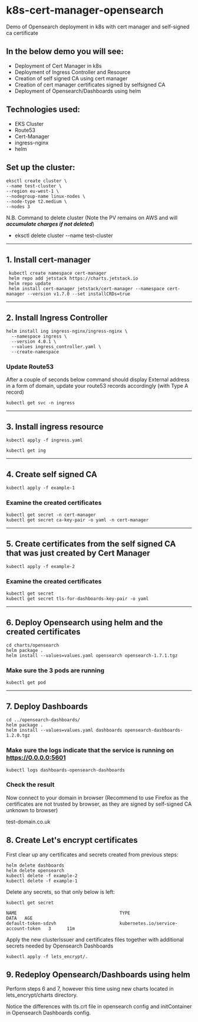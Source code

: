# k8s-cert-manager-opensearch
Demo of Opensearch deployment in k8s with cert manager and self-signed ca certificate

## In the below demo you will see:
 - Deployment of Cert Manager in k8s
 - Deployment of Ingress Controller and Resource
 - Creation of self signed CA using cert manager
 - Creation of cert manager certificates signed by selfsigned CA
 - Deployment of Opensearch/Dashboards using helm

## Technologies used:
 - EKS Cluster
 - Route53
 - Cert-Manager
 - ingress-nginx
 - helm

## Set up the cluster:
```
eksctl create cluster \
--name test-cluster \
--region eu-west-1 \
--nodegroup-name linux-nodes \
--node-type t2.medium \
--nodes 3
```
N.B. Command to delete cluster (Note the PV remains on AWS and will ***accumulate charges if not deleted***)
- eksctl delete cluster --name test-cluster

---


## 1. Install cert-manager
```
 kubectl create namespace cert-manager
 helm repo add jetstack https://charts.jetstack.io
 helm repo update
 helm install cert-manager jetstack/cert-manager --namespace cert-manager --version v1.7.0 --set installCRDs=true
```
---

## 2. Install Ingress Controller
```
helm install ing ingress-nginx/ingress-nginx \
  --namespace ingress \
  --version 4.0.1 \
  --values ingress_controller.yaml \
  --create-namespace
```

### Update Route53
After a couple of seconds below command should display External address in a form of domain, update your route53 records accordingly (with Type A record)

```
kubectl get svc -n ingress
```

---

## 3. Install ingress resource
```
kubectl apply -f ingress.yaml

kubectl get ing
```
---

## 4. Create self signed CA

```
kubectl apply -f example-1
```

### Examine the created certificates
```
kubectl get secret -n cert-manager
kubectl get secret ca-key-pair -o yaml -n cert-manager
```
---

## 5. Create certificates from the self signed CA that was just created by Cert Manager

```
kubectl apply -f example-2
```

### Examine the created certificates

```
kubectl get secret
kubectl get secret tls-for-dashboards-key-pair -o yaml
```
---

## 6. Deploy Opensearch using helm and the created certificates 
```
cd charts/opensearch
helm package .
helm install --values=values.yaml opensearch opensearch-1.7.1.tgz
```
### Make sure the 3 pods are running

```
kubectl get pod
```
---

## 7. Deploy Dashboards
```
cd ../opensearch-dashboards/
helm package .
helm install --values=values.yaml dashboards opensearch-dashboards-1.2.0.tgz
```
### Make sure the logs indicate that the service is running on https://0.0.0.0:5601

```
kubectl logs dashboards-opensearch-dashboards
```

### Check the result
Now connect to your domain in browser (Recommend to use Firefox as the certificates are not trusted by browser, as they are signed by self-signed CA unknown to browser)

test-domain.co.uk

## 8. Create Let's encrypt certificates

First clear up any certificates and secrets created from previous steps:
```
helm delete dashboards
helm delete opensearch
kubectl delete -f example-2
kubectl delete -f example-1
```
Delete any secrets, so that only below is left:
```
kubectl get secret

NAME                                       TYPE                                  DATA   AGE
default-token-sdzvh                        kubernetes.io/service-account-token   3      11m
```
Apply the new clusterIssuer and certificates files together with additional secrets needed by Opensearch Dashboards
```
kubectl apply -f lets_encrypt/.
```
## 9. Redeploy Opensearch/Dashboards using helm

Perform steps 6 and 7, however this time using new charts located in lets_encrypt/charts directory.

Notice the differences with tls.crt file in opensearch config and initContainer in Opensearch Dashboards config.




